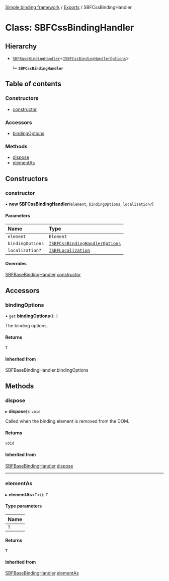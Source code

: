 [Simple binding framework](../README.md) / [Exports](../modules.md) / SBFCssBindingHandler

# Class: SBFCssBindingHandler

## Hierarchy

- [`SBFBaseBindingHandler`](SBFBaseBindingHandler.md)<[`ISBFCssBindingHandlerOptions`](../interfaces/ISBFCssBindingHandlerOptions.md)\>

  ↳ **`SBFCssBindingHandler`**

## Table of contents

### Constructors

- [constructor](SBFCssBindingHandler.md#constructor)

### Accessors

- [bindingOptions](SBFCssBindingHandler.md#bindingoptions)

### Methods

- [dispose](SBFCssBindingHandler.md#dispose)
- [elementAs](SBFCssBindingHandler.md#elementas)

## Constructors

### constructor

• **new SBFCssBindingHandler**(`element`, `bindingOptions`, `localization?`)

#### Parameters

| Name | Type |
| :------ | :------ |
| `element` | `Element` |
| `bindingOptions` | [`ISBFCssBindingHandlerOptions`](../interfaces/ISBFCssBindingHandlerOptions.md) |
| `localization?` | [`ISBFLocalization`](../interfaces/ISBFLocalization.md) |

#### Overrides

[SBFBaseBindingHandler](SBFBaseBindingHandler.md).[constructor](SBFBaseBindingHandler.md#constructor)

## Accessors

### bindingOptions

• `get` **bindingOptions**(): `T`

The binding options.

#### Returns

`T`

#### Inherited from

SBFBaseBindingHandler.bindingOptions

## Methods

### dispose

▸ **dispose**(): `void`

Called when the binding element is removed from the DOM.

#### Returns

`void`

#### Inherited from

[SBFBaseBindingHandler](SBFBaseBindingHandler.md).[dispose](SBFBaseBindingHandler.md#dispose)

___

### elementAs

▸ **elementAs**<`T`\>(): `T`

#### Type parameters

| Name |
| :------ |
| `T` |

#### Returns

`T`

#### Inherited from

[SBFBaseBindingHandler](SBFBaseBindingHandler.md).[elementAs](SBFBaseBindingHandler.md#elementas)
